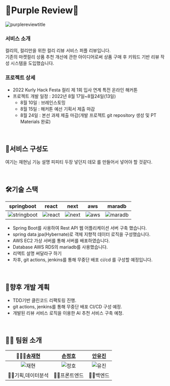 # 🎵Purple Review🎵
![purplereviewtitle](https://user-images.githubusercontent.com/70012637/186297625-66cf25a1-5e3f-46ec-9255-c245376a8234.png)

### 서비스 소개

컬리의, 컬리만을 위한 컬리 리뷰 서비스 퍼플 리뷰입니다.<br>
기존의 마켓컬리 상품 추천 개선에 관한 아이디어로써 상품 구매 후 키워드 기반 리뷰 작성 시스템을 도입했습니다.

### 프로젝트 상세

- 2022 Kurly Hack Festa 컬리 제 1회 입사 연계 특전 온라인 해커톤
- 프로젝트 개발 일정 : 2022년 8월 17일~8월24일(13일)
    - 8월 10일 : 브레인스토밍
    - 8월 15일 : 해커톤 예선 기획서 제출 마감
    - 8월 24일 : 본선 과제 제출 마감(개발 프로젝트 git repository 생성 및 PT Materials 완료)
<br>

## 🎨서비스 구성도

여기는 재현님 기능 설명 피피티 두장 넣던지 데모 를 만들어서 넣어야 할 것같다.


<br>

## 🛠기술 스택

|springboot|react|next|aws|maradb|
|---|---|---|---|----|
|![stringboot](https://user-images.githubusercontent.com/70012637/186303710-a5eac8c4-0f70-4ee0-8c0a-b100dafaf842.jpg)|![react](https://user-images.githubusercontent.com/70012637/186303832-ed627bbe-2c88-4335-82ba-4177a180e522.png)|![next](https://user-images.githubusercontent.com/70012637/186302791-df9259e1-5916-4f3c-8bc1-4f0ee88b7cbb.png)|![aws](https://user-images.githubusercontent.com/70012637/186303378-10c8d21c-3427-42c2-a19d-040a62bc0841.png)|![maradb](https://user-images.githubusercontent.com/70012637/186302785-b574dc4a-cddd-4b60-8dc4-d41d05d2ee0f.png)|


- Spring Boot를 사용하여 Rest API 웹 어플리케이션 서버 구축 했습니다.
- spring data jpa(Hybernate)로 객체 지향적 데이터 로직을 구성했습니다.
- AWS EC2 가상 서버를 통해 서버를 배포하였습니다.
- Database AWS RDS의 mariadb를 사용했습니다.
- 리액트 설명 써달라구 하기
- 차후, git actions, jenkins를 통해 무중단 배포 ci/cd 를 구성할 예정입니다.

<br>

## 🦉향후 개발 계획
- TDD기반 클린코드 리팩토링 진행.
- git actions, jenkins를 통해 무중단 배포 CI/CD 구성 예정.
- 개발된 리뷰 서비스 로직을 이용한 AI 추천 서비스 구축 예청.

<br>

## 🐱‍🏍 팀원 소개

|🧏🏻‍♀️[송재현]( https://github.com/songgplant)| [손정호]( https://github.com/otterp012)|[안유진](www.github.com/U-jjin)|
|:------:|:---:|:---:|
|![재현](https://user-images.githubusercontent.com/70012637/186308596-0dde6861-465e-4a12-9208-e74308ac4f86.jpg)|![정호](https://user-images.githubusercontent.com/70012637/186308581-ac1bb7ba-9677-435e-b803-a443171a214b.png)|![유진](https://user-images.githubusercontent.com/70012637/186308590-eb714273-fbe0-4a86-b2e7-b7994e2fdccb.jpg)|
|🐱‍👤기획,데이터분석|🐱‍💻프론트엔드                           |🐱‍🐉백엔드                       |

